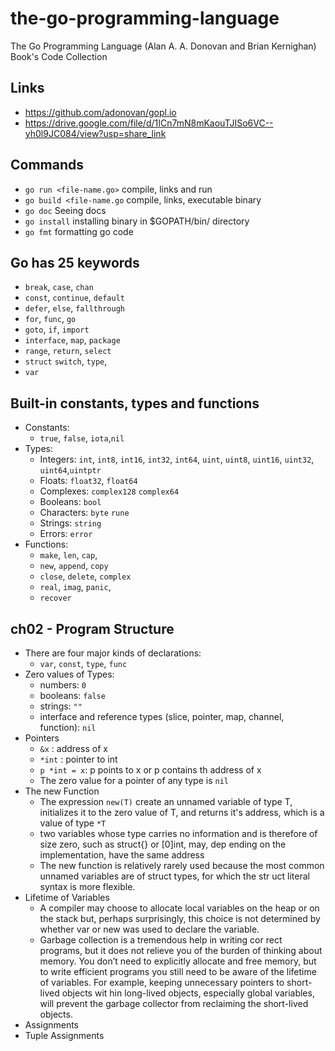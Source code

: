 # the-go-programming-language

The Go Programming Language (Alan A. A. Donovan and Brian Kernighan) Book's Code Collection

## Links

-   https://github.com/adonovan/gopl.io
-   https://drive.google.com/file/d/1ICn7mN8mKaouTJISo6VC--yh0l9JC084/view?usp=share_link

## Commands

-   `go run <file-name.go>` compile, links and run
-   `go build <file-name.go` compile, links, executable binary
-   `go doc` Seeing docs
-   `go install` installing binary in $GOPATH/bin/ directory
-   `go fmt` formatting go code

## Go has 25 keywords

-   `break`, `case`, `chan`
-   `const`, `continue`, `default`
-   `defer`, `else`, `fallthrough`
-   `for`, `func`, `go`
-   `goto`, `if`, `import`
-   `interface`, `map`, `package`
-   `range`, `return`, `select`
-   `struct` `switch`, `type`,
-   `var`

## Built-in constants, types and functions

-   Constants:
    -   `true`, `false`, `iota`,`nil`
-   Types:
    -   Integers: `int`, `int8`, `int16`, `int32`, `int64`, `uint`, `uint8`, `uint16`, `uint32`, `uint64`,`uintptr`
    -   Floats: `float32`, `float64`
    -   Complexes: `complex128` `complex64`
    -   Booleans: `bool`
    -   Characters: `byte` `rune`
    -   Strings: `string`
    -   Errors: `error`
-   Functions:
    -   `make`, `len`, `cap`,
    -   `new`, `append`, `copy`
    -   `close`, `delete`, `complex`
    -   `real`, `imag`, `panic`,
    -   `recover`

## ch02 - Program Structure

-   There are four major kinds of declarations:
    -   `var`, `const`, `type`, `func`
-   Zero values of Types:
    -   numbers: `0`
    -   booleans: `false`
    -   strings: `""`
    -   interface and reference types (slice, pointer, map, channel, function): `nil`
-   Pointers
    -   `&x` : address of x
    -   `*int` : pointer to int
    -   `p *int = x`: p points to x or p contains th address of x
    -   The zero value for a pointer of any type is `nil`
-   The new Function
    -   The expression `new(T)` create an unnamed variable of type T, initializes it to the zero value of T, and returns it's address, which is a value of type `*T`
    -   two variables whose type carries no information and is therefore of size zero, such as struct{} or [0]int, may, dep ending on the implementation, have the same address
    -   The new function is relatively rarely used because the most common unnamed variables are of struct types, for which the str uct literal syntax is more flexible.
-   Lifetime of Variables
    -   A compiler may choose to allocate local variables on the heap or on the stack but, perhaps surprisingly, this choice is not determined by whether var or new was used to declare the variable.
    -   Garbage collection is a tremendous help in writing cor rect programs, but it does not relieve you of the burden of thinking about memory. You don’t need to explicitly allocate and free memory, but to write efficient programs you still need to be aware of the lifetime of variables. For example, keeping unnecessary pointers to short-lived objects wit hin long-lived objects, especially global variables, will prevent the garbage collector from reclaiming the short-lived objects.
-   Assignments
-   Tuple Assignments
